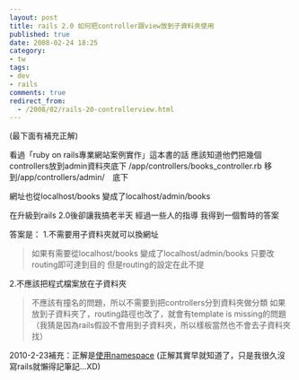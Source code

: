 ```yaml
---
layout: post
title: rails 2.0 如何把controller跟view放到子資料夾使用
published: true
date: 2008-02-24 18:25
category:
- tw
tags:
- dev
- rails
comments: true
redirect_from:
  - /2008/02/rails-20-controllerview.html
---
```



(最下面有補充正解)

看過「ruby on rails專業網站案例實作」這本書的話
應該知道他們把幾個controllers放到admin資料夾底下
/app/controllers/books_controller.rb
移到/app/controllers/admin/　底下

網址也從localhost/books
變成了localhost/admin/books

在升級到rails 2.0後卻讓我搞老半天
經過一些人的指導
我得到一個暫時的答案

答案是：
1.不需要用子資料夾就可以換網址

> 如果有需要從localhost/books
> 變成了localhost/admin/books
> 只要改routing即可達到目的
> 但是routing的設定在此不提


2.不應該把程式檔案放在子資料夾

> 不應該有撞名的問題，所以不需要到把controllers分到資料夾做分類
> 如果放到子資料夾了，routing路徑也改了，就會有template is missing的問題（我猜是因為rails假設不會用到子資料夾，所以樣板當然也不會去子資料夾找）



2010-2-23補充：正解是[使用namespace][1]
(正解其實早就知道了，只是我很久沒寫rails就懶得記筆記...XD)

[1]: http://guides.rubyonrails.org/routing.html
